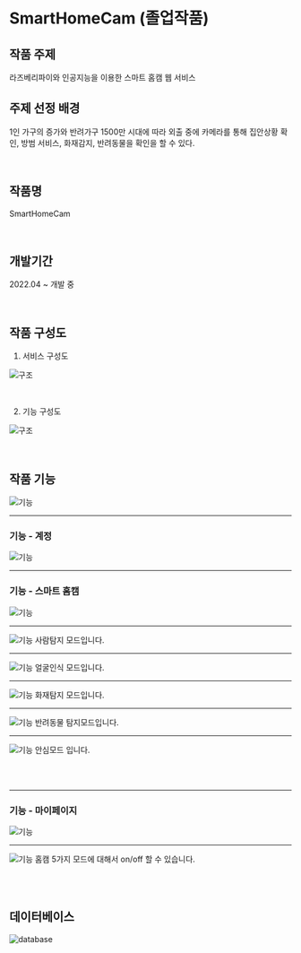# SmartHomeCam (졸업작품)

## 작품 주제

라즈베리파이와 인공지능을 이용한 스마트 홈캠 웹 서비스

## 주제 선정 배경
1인 가구의 증가와 반려가구 1500만 시대에 따라 외출 중에  카메라를 통해 집안상황 확인, 방범 서비스, 화재감지, 반려동물을 확인을 할 수 있다.

<br>

## 작품명
SmartHomeCam

<br>

## 개발기간

2022.04 ~ 개발 중


<br>

## 작품 구성도

1. 서비스 구성도

![구조](images/smarthomecam.jpg)

<br>

2. 기능 구성도

![구조](images/menu.jpg)

<br>

## 작품 기능

![기능](images/fun1.jpg)

<hr>


### 기능 - 계정

![기능](images/account1.jpg)


<hr>

### 기능 - 스마트 홈캠

![기능](images/homecam1.jpg)
<hr>

![기능](images/homecam3.jpg)
사람탐지 모드입니다.
<hr>

![기능](images/homecam4.jpg)
얼굴인식 모드입니다.
<hr>

![기능](images/homecam5.jpg)
화재탐지 모드입니다.
<hr>

![기능](images/homecam6.jpg)
반려동물 탐지모드입니다.
<hr>

![기능](images/homecam7.jpg)
안심모드 입니다.

<br>
<br>
<hr>

### 기능 - 마이페이지

![기능](images/mypage1.jpg)
<hr>

![기능](images/mypage2.jpg)
홈캠 5가지 모드에 대해서 on/off 할 수 있습니다.

<br>
<br>

## 데이터베이스

![database](images/mysql.jpg)
